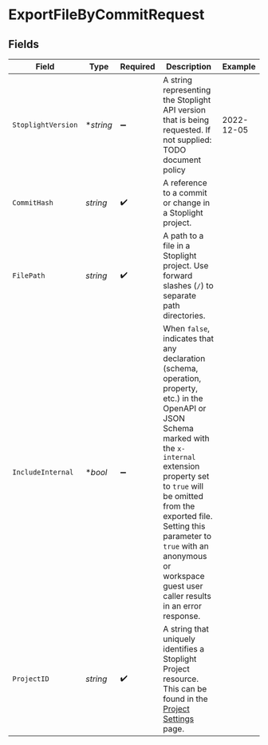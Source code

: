 # ExportFileByCommitRequest


## Fields

| Field                                                                                                                                                                                                                                                                                                                                | Type                                                                                                                                                                                                                                                                                                                                 | Required                                                                                                                                                                                                                                                                                                                             | Description                                                                                                                                                                                                                                                                                                                          | Example                                                                                                                                                                                                                                                                                                                              |
| ------------------------------------------------------------------------------------------------------------------------------------------------------------------------------------------------------------------------------------------------------------------------------------------------------------------------------------ | ------------------------------------------------------------------------------------------------------------------------------------------------------------------------------------------------------------------------------------------------------------------------------------------------------------------------------------ | ------------------------------------------------------------------------------------------------------------------------------------------------------------------------------------------------------------------------------------------------------------------------------------------------------------------------------------ | ------------------------------------------------------------------------------------------------------------------------------------------------------------------------------------------------------------------------------------------------------------------------------------------------------------------------------------ | ------------------------------------------------------------------------------------------------------------------------------------------------------------------------------------------------------------------------------------------------------------------------------------------------------------------------------------ |
| `StoplightVersion`                                                                                                                                                                                                                                                                                                                   | **string*                                                                                                                                                                                                                                                                                                                            | :heavy_minus_sign:                                                                                                                                                                                                                                                                                                                   | A string representing the Stoplight API version that is being requested. If not supplied: TODO document policy                                                                                                                                                                                                                       | 2022-12-05                                                                                                                                                                                                                                                                                                                           |
| `CommitHash`                                                                                                                                                                                                                                                                                                                         | *string*                                                                                                                                                                                                                                                                                                                             | :heavy_check_mark:                                                                                                                                                                                                                                                                                                                   | A reference to a commit or change in a Stoplight project.                                                                                                                                                                                                                                                                            |                                                                                                                                                                                                                                                                                                                                      |
| `FilePath`                                                                                                                                                                                                                                                                                                                           | *string*                                                                                                                                                                                                                                                                                                                             | :heavy_check_mark:                                                                                                                                                                                                                                                                                                                   | A path to a file in a Stoplight project. Use forward slashes (`/`) to separate path directories.                                                                                                                                                                                                                                     |                                                                                                                                                                                                                                                                                                                                      |
| `IncludeInternal`                                                                                                                                                                                                                                                                                                                    | **bool*                                                                                                                                                                                                                                                                                                                              | :heavy_minus_sign:                                                                                                                                                                                                                                                                                                                   | When `false`, indicates that any declaration (schema, operation, property, etc.) in the OpenAPI or JSON Schema marked with the `x-internal` extension property set to `true` will be omitted from the exported file. Setting this parameter to `true` with an anonymous or workspace guest user caller results in an error response. |                                                                                                                                                                                                                                                                                                                                      |
| `ProjectID`                                                                                                                                                                                                                                                                                                                          | *string*                                                                                                                                                                                                                                                                                                                             | :heavy_check_mark:                                                                                                                                                                                                                                                                                                                   | A string that uniquely identifies a Stoplight Project resource. This can be found in the [Project Settings](https://docs.stoplight.io/docs/platform/252039ebe8fb2-project-settings) page.                                                                                                                                            |                                                                                                                                                                                                                                                                                                                                      |